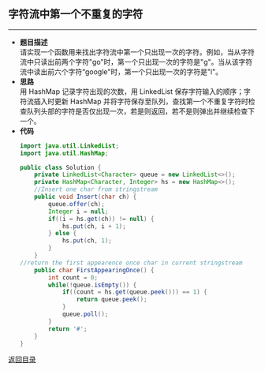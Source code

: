 ## **字符流中第一个不重复的字符**
--------------------------------
* **题目描述**  
请实现一个函数用来找出字符流中第一个只出现一次的字符。例如，当从字符流中只读出前两个字符"go"时，第一个只出现一次的字符是"g"。当从该字符流中读出前六个字符“google"时，第一个只出现一次的字符是"l"。
* **思路**  
用 HashMap 记录字符出现的次数，用 LinkedList 保存字符输入的顺序；字符流插入时更新 HashMap 并将字符保存至队列，查找第一个不重复字符时检查队列头部的字符是否仅出现一次，若是则返回，若不是则弹出并继续检查下一个。
* **代码**  
    ``` java
    import java.util.LinkedList;
    import java.util.HashMap;

    public class Solution {
        private LinkedList<Character> queue = new LinkedList<>();
        private HashMap<Character, Integer> hs = new HashMap<>();
        //Insert one char from stringstream
        public void Insert(char ch) {
            queue.offer(ch);
            Integer i = null;
            if((i = hs.get(ch)) != null) {
                hs.put(ch, i + 1);
            } else {
                hs.put(ch, 1);
            }
        }
    //return the first appearence once char in current stringstream
        public char FirstAppearingOnce() {
            int count = 0;
            while(!queue.isEmpty()) {
                if((count = hs.get(queue.peek())) == 1) {
                    return queue.peek();
                }
                queue.poll();
            }
            return '#';
        }
    }
    ```

[返回目录](https://maxwell-l.github.io/WriteSomething/something/swordoffer)